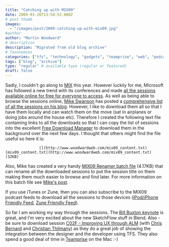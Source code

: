 ```yaml
---
title: "Catching up with MIX09"
date: 2009-03-26T13:54:53.000Z
# post thumb
images:
  - "/images/post/2009-catching-up-with-mix09.jpg"
#author
author: "Martin Woodward"
# description
description: "Migrated from old blog archive"
# Taxonomies
categories: ["tfs", "technology", "gadgets", "teamprise", "web", "podcast"]
tags: ["blog", "archive"]
type: "regular" # available type (regular or featured)
draft: false
---
```


Sadly, I couldn't go along to [MIX](http://www.visitmix.com/) this year. However luckily for me, Microsoft has followed a new trend with its conferences and made [all the sessions available online for free for everyone to access](http://videos.visitmix.com/MIX09). As well as being able to browse the sessions online, [Mike Swanson](http://blogs.msdn.com/mswanson/) has posted a [comprehensive list of all the sessions on his blog](http://blogs.msdn.com/mswanson/archive/2009/03/26/mix09-keynote-and-session-videos.aspx). However, I like to download them all so that I have them locally and can watch them on the move (sat in airplanes or doing jobs around the house etc). Therefore I created the following text file containing links to all the downloads so that I can copy the list of sessions into the excellent [Free Download Manager](http://www.freedownloadmanager.org/) to download them in the background over the next few days. I thought that others might find the file useful so here it is:

                   [](http://www.woodwardweb.com/mix09_content.txt)          [mix09_content.txt](http://www.woodwardweb.com/mix09_content.txt) (32KB)

Also, Mike has created a very handy [MIX09 Renamer batch file](http://www.mikeswanson.com/blog/files/MIX09Renamer.zip) (4.17KB) that can rename all the downloaded sessions to put the session title on them making them much easier to browse and find later. For more information on this batch file see [Mike's post](http://blogs.msdn.com/mswanson/archive/2009/03/26/mix09-keynote-and-session-videos.aspx).

If you use iTunes or Zune, then you can also subscribe to the MIX09 podcast feeds to download all the sessions to those devices ([iPod/iPhone Friendly Feed](http://videos.visitmix.com/MIX09/Feeds/MP4/RSS), [Zune Friendly Feed](http://videos.visitmix.com/MIX09/Feeds/WMV/RSS)).

So far I am working my way through the sessions. The [Bill Buxton keynote](http://videos.visitmix.com/MIX09/KEY01) is great, and I'm very excited about the new SketchFlow stuff in Blend. Also - be sure to download session [C02F - Improving UX through ALM](http://videos.visitmix.com/MIX09/c02f) (with [Chris Bernard](http://www.designthinkingdigest.com) and [Christian Thilmany](http://www.flyover18.com)) as they do a great job of showing the integration between the designer and the developer using TFS. They also spend a good deal of time in [Teamprise](http://www.teamprise.com) on the Mac :-)
